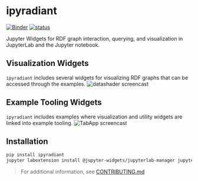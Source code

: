 # ipyradiant

[![Binder][]][binder-link] [![status][]][status-link]

Jupyter Widgets for RDF graph interaction, querying, and visualization in JupyterLab and
the Jupyter notebook.

[binder]: https://mybinder.org/badge_logo.svg
[binder-link]:
  https://mybinder.org/v2/gh/jupyrdf/ipyradiant/master?urlpath=lab/tree/index.ipynb
[status]:
  https://github.com/jupyrdf/ipyradiant/workflows/.github/workflows/ciV0.yml/badge.svg
[status-link]: https://github.com/jupyrdf/ipyradiant/actions


## Visualization Widgets
`ipyradiant` includes several widgets for visualizing RDF graphs that can be accessed through the examples.
![datashader screencast](https://user-images.githubusercontent.com/32652349/90517352-470f7b00-e133-11ea-8cb8-8e810198ced0.gif)


## Example Tooling Widgets
`ipyradiant` includes examples where visualization and utility widgets are linked into example tooling.
 ![TabApp screencast](https://user-images.githubusercontent.com/32652349/90517340-44148a80-e133-11ea-9ee4-add09ee2c0d4.gif)


## Installation
```bash
pip install ipyradiant
jupyter labextension install @jupyter-widgets/jupyterlab-manager jupyter-cytoscape @pyviz/jupyterlab_pyviz
```

> For additional information, see [CONTRIBUTING.md](./CONTRIBUTING.md)


